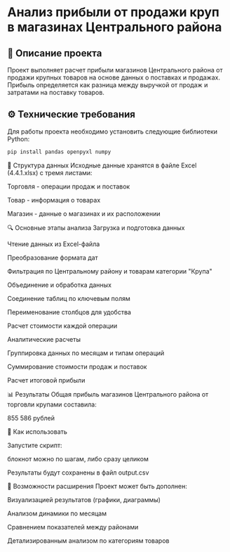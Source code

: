 # Анализ прибыли от продажи круп в магазинах Центрального района

## 📌 Описание проекта
Проект выполняет расчет прибыли магазинов Центрального района от продажи крупных товаров на основе данных о поставках и продажах. Прибыль определяется как разница между выручкой от продаж и затратами на поставку товаров.

## ⚙️ Технические требования
Для работы проекта необходимо установить следующие библиотеки Python:

```bash
pip install pandas openpyxl numpy
```
📂 Структура данных
Исходные данные хранятся в файле Excel (4.4.1.xlsx) с тремя листами:

Торговля - операции продаж и поставок

Товар - информация о товарах

Магазин - данные о магазинах и их расположении

🔍 Основные этапы анализа
Загрузка и подготовка данных

Чтение данных из Excel-файла

Преобразование формата дат

Фильтрация по Центральному району и товарам категории "Крупа"

Объединение и обработка данных

Соединение таблиц по ключевым полям

Переименование столбцов для удобства

Расчет стоимости каждой операции

Аналитические расчеты

Группировка данных по месяцам и типам операций

Суммирование стоимости продаж и поставок

Расчет итоговой прибыли

📊 Результаты
Общая прибыль магазинов Центрального района от торговли крупами составила:

855 586 рублей

🚀 Как использовать

Запустите скрипт:

блокнот можно по шагам, либо сразу целиком 

Результаты будут сохранены в файл output.csv

🔮 Возможности расширения
Проект может быть дополнен:

Визуализацией результатов (графики, диаграммы)

Анализом динамики по месяцам

Сравнением показателей между районами

Детализированным анализом по категориям товаров


